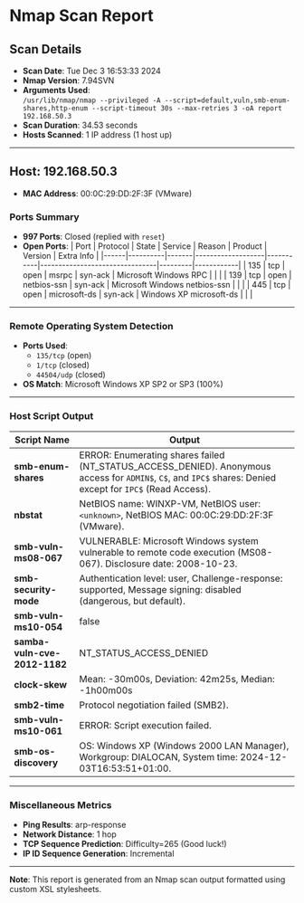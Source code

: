 # Nmap Scan Report

## Scan Details
- **Scan Date**: Tue Dec 3 16:53:33 2024
- **Nmap Version**: 7.94SVN
- **Arguments Used**:  
  `/usr/lib/nmap/nmap --privileged -A --script=default,vuln,smb-enum-shares,http-enum --script-timeout 30s --max-retries 3 -oA report 192.168.50.3`
- **Scan Duration**: 34.53 seconds
- **Hosts Scanned**: 1 IP address (1 host up)

---

## Host: 192.168.50.3
- **MAC Address**: 00:0C:29:DD:2F:3F (VMware)

### Ports Summary
- **997 Ports**: Closed (replied with `reset`)
- **Open Ports**:
  | Port | Protocol | State | Service           | Reason    | Product                        | Version | Extra Info |
  |------|----------|-------|-------------------|-----------|--------------------------------|---------|------------|
  | 135  | tcp      | open  | msrpc             | syn-ack   | Microsoft Windows RPC          |         |            |
  | 139  | tcp      | open  | netbios-ssn       | syn-ack   | Microsoft Windows netbios-ssn  |         |            |
  | 445  | tcp      | open  | microsoft-ds      | syn-ack   | Windows XP microsoft-ds        |         |            |

---

### Remote Operating System Detection
- **Ports Used**:  
  - `135/tcp` (open)  
  - `1/tcp` (closed)  
  - `44504/udp` (closed)
- **OS Match**: Microsoft Windows XP SP2 or SP3 (100%)

---

### Host Script Output
| Script Name           | Output                                                                                                                                                          |
|-----------------------|------------------------------------------------------------------------------------------------------------------------------------------------------------------|
| **smb-enum-shares**   | ERROR: Enumerating shares failed (NT_STATUS_ACCESS_DENIED). Anonymous access for `ADMIN$`, `C$`, and `IPC$` shares: Denied except for `IPC$` (Read Access).       |
| **nbstat**            | NetBIOS name: WINXP-VM, NetBIOS user: `<unknown>`, NetBIOS MAC: 00:0C:29:DD:2F:3F (VMware).                                                                      |
| **smb-vuln-ms08-067** | VULNERABLE: Microsoft Windows system vulnerable to remote code execution (MS08-067). Disclosure date: 2008-10-23.                                               |
| **smb-security-mode** | Authentication level: user, Challenge-response: supported, Message signing: disabled (dangerous, but default).                                                  |
| **smb-vuln-ms10-054** | false                                                                                                                                                          |
| **samba-vuln-cve-2012-1182** | NT_STATUS_ACCESS_DENIED                                                                                                                                |
| **clock-skew**        | Mean: -30m00s, Deviation: 42m25s, Median: -1h00m00s                                                                                                             |
| **smb2-time**         | Protocol negotiation failed (SMB2).                                                                                                                             |
| **smb-vuln-ms10-061** | ERROR: Script execution failed.                                                                                                                                 |
| **smb-os-discovery**  | OS: Windows XP (Windows 2000 LAN Manager), Workgroup: DIALOCAN, System time: 2024-12-03T16:53:51+01:00.                                                         |

---

### Miscellaneous Metrics
- **Ping Results**: arp-response
- **Network Distance**: 1 hop
- **TCP Sequence Prediction**: Difficulty=265 (Good luck!)
- **IP ID Sequence Generation**: Incremental

---

**Note**: This report is generated from an Nmap scan output formatted using custom XSL stylesheets.
